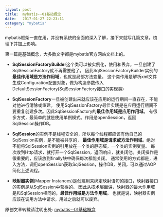 ```yaml
---
layout: post
title:  mybatis--01基础概念
date:   2017-01-27 22:23:11
category: "mybatis"
---
```


mybatis框架一直在用，并没有系统的全面的深入了解，接下来就写几篇文章，梳理下并加上影响。

第一篇是基础概念，大多数文字都是mybatis官方网站文档上的。

- **SqlSessionFactoryBuilder**这个类可以被实例化，使用和丢弃，一旦创建了SqlSessionFactory就不再需要他了。
因此SqlSessionFactoryBuilder实例的**最佳作用域是方法作用域**，也就是局部方法变量。
这个类作用是解析xml文件生成Configuration配置对象，做为构造参数传入DefaultSessionFactory(SqlSessionFactory接口的实现类)

- **SqlSessionFactory**一旦被创建出来就应该在应用的运行期间一直存在，不能对他进行清除或重建。
使用SqlSessionFactory最佳实践是在应用运行期间不要重复创建多次。因此SqlSessionFactory的**最佳作用域是应用作用域**。
有很多方式，最简单的就是使用单例模式。作用是openSession，返回SqlSession操作DB。

- **SqlSession**的实例不是线程安全的，所以每个线程都应该有他自己的SqlSession实例，是不能被共享的，
**最佳作用域是请求或方法作用域**。绝对不能将SqlSession实例的引用放在一个类的静态域，一个类的实例变量。
每次收到Http请求，就打开一个SqlSession，返回响应，就关闭他。关闭操作是很重要的，应该放到finally块中确保每次都能关闭。
通常使用的方式都是，进入方法，调用openSession获取SqlSession，操作DB，关闭，可以通过AOP简化上述流程。

- **映射器实例**(Mapper Instances)是创建用来绑定映射语句的接口，映射器接口的实例是从SqlSession中获得的。
因此从技术层面讲，映射器的最大作用域是和SqlSession相同的，**最佳作用域是方法作用域**。
也就是说，映射器实例应该在调用方法中请求，用过之后就可以废弃。


原创文章转载请注明出处: [mybatis--01基础概念](http://www.9leg.com/mybatis/2017/01/27/mybatis-01-basic.html)

